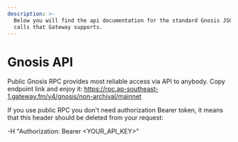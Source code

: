 ```yaml
---
description: >-
  Below you will find the api documentation for the standard Gnosis JSON-RPC
  calls that Gateway supports.
---
```


# Gnosis API

Public Gnosis RPC provides most reliable access via API to anybody.
Copy endpoint link and enjoy it:
https://rpc.ap-southeast-1.gateway.fm/v4/gnosis/non-archival/mainnet

If you use public RPC you don't need authorization Bearer token,
it means that this header should be deleted from your request:

-H "Authorization: Bearer <YOUR_API_KEY>"

